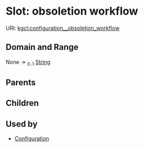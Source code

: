 
# Slot: obsoletion workflow




URI: [kgcl:configuration__obsoletion_workflow](http://w3id.org/kgcl/configuration__obsoletion_workflow)


## Domain and Range

None &#8594;  <sub>0..1</sub> [String](types/String.md)

## Parents


## Children


## Used by

 * [Configuration](Configuration.md)
